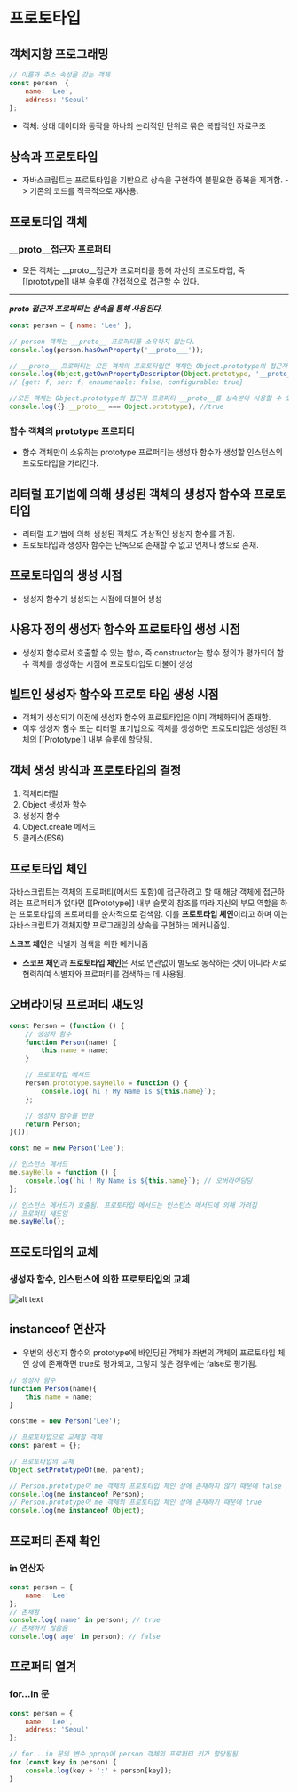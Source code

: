 # 프로토타입
## 객체지향 프로그래밍
```javascript
// 이름과 주소 속성을 갖는 객체
const person  {
    name: 'Lee',
    address: 'Seoul'
};
```
- 객체: 상태 데이터와 동작을 하나의 논리적인 단위로 묶은 복합적인 자료구조

## 상속과 프로토타입
- 자바스크립트는 프로토타입을 기반으로 상속을 구현하여 불필요한 중복을 제거함. -> 기존의 코드를 적극적으로 재사용.

## 프로토타입 객체
### __proto__접근자 프로퍼티
- 모든 객체는 __proto__접근자 프로퍼티를 통해 자신의 프로토타입, 즉 [[prototype]] 내부 슬롯에 간접적으로 접근할 수 있다.

* * *
***__proto__ 접근자 프로퍼티는 상속을 통해 사용된다.***

```javascript
const person = { name: 'Lee' };

// person 객체는 __proto__ 프로퍼티를 소유하지 않는다.
console.log(person.hasOwnProperty('__proto___'));

// __proto__ 프로퍼티는 모든 객체의 프로토타입인 객체인 Object.prototype의 접근자 프로퍼티다.
console.log(Object,getOwnPropertyDescriptor(Object.prototype, '__proto__'));
// {get: f, ser: f, ennumerable: false, configurable: true}

//모든 객체는 Object.prototype의 접근자 프로퍼티 __proto__를 상속받아 사용할 수 있다.
console.log({}.__proto__ === Object.prototype); //true
```

### 함수 객체의 prototype 프로퍼티
- 함수 객체만이 소유하는 prototype 프로퍼티는 생성자 함수가 생성할 인스턴스의 프로토타입을 가리킨다.

## 리터럴 표기법에 의해 생성된 객체의 생성자 함수와 프로토타입
- 리터럴 표기법에 의해 생성된 객체도 가상적인 생성자 함수를 가짐. 
- 프로토타입과 생성자 함수는 단독으로 존재할 수 없고 언제나 쌍으로 존재.

## 프로토타입의 생성 시점
- 생성자 함수가 생성되는 시점에 더불어 생성

## 사용자 정의 생성자 함수와 프로토타입 생성 시점
- 생성자 함수로서 호출할 수 있는 함수, 즉 constructor는 함수 정의가 평가되어 함수 객체를 생성하는 시점에 프로토타입도 더불어 생성

## 빌트인 생성자 함수와 프로토 타입 생성 시점
- 객체가 생성되기 이전에 생성자 함수와 프로토타입은 이미 객체화되어 존재함.
- 이후 생성자 함수 또는 리터럴 표기법으로 객체를 생성하면 프로토타입은 생성된 객체의 [[Prototype]] 내부 슬롯에 할당됨.

## 객체 생성 방식과 프로토타입의 결정
1) 객체리터럴
2) Object 생성자 함수
3) 생성자 함수
4) Object.create 메서드
5) 클래스(ES6)

## 프로토타입 체인
자바스크립트는 객체의 프로퍼티(메서드 포함)에 접근하려고 할 때 해당 객체에 접근하려는 프로퍼티가 없다면 [[Prototype]] 내부 슬롯의 참조를 따라 자신의 부모 역할을 하는 프로토타입의 프로퍼티를 순차적으로 검색함. 이를 **프로토타입 체인**이라고 하며 이는 자바스크립트가 객체지향 프로그래밍의 상속을 구현하는 메커니즘임.

**스코프 체인**은 식별자 검색을 위한 메커니즘
- **스코프 체인**과 **프로토타입 체인**은 서로 연관없이 별도로 동작하는 것이 아니라 서로 협력하여 식별자와 프로퍼티를 검색하는 데 사용됨.

## 오버라이딩 프로퍼티 섀도잉
```javascript
const Person = (function () {
    // 생성자 함수
    function Person(name) {
        this.name = name;
    }

    // 프로토타입 메서드
    Person.prototype.sayHello = function () {
        console.log(`hi ! My Name is ${this.name}`);
    };

    // 생성자 함수를 반환
    return Person;
}());

const me = new Person('Lee');

// 인스턴스 메서드
me.sayHello = function () {
    console.log(`hi ! My Name is ${this.name}`); // 오버라이딩딩
};

// 인스턴스 메서드가 호출됨. 프로토타입 메서드는 인스턴스 메서드에 의해 가려짐
// 프로퍼티 섀도잉
me.sayHello();
```

## 프로토타입의 교체
### 생성자 함수, 인스턴스에 의한 프로토타입의 교체
![alt text](image.png)

## instanceof 연산자
- 우변의 생성자 함수의 prototype에 바인딩된 객체가 좌변의 객체의 프로토타입 체인 상에 존재하면 true로 평가되고, 그렇지 않은 경우에는 false로 평가됨.
```javascript
// 생성자 함수
function Person(name){
    this.name = name;
}

constme = new Person('Lee');

// 프로토타입으로 교체할 객체
const parent = {};

// 프로토타입의 교체
Object.setPrototypeOf(me, parent);

// Person.prototype이 me 객체의 프로토타입 체인 상에 존재하지 않기 때문에 false
console.log(me instanceof Person);
// Person.prototype이 me 객체의 프로토타입 체인 상에 존재하기 때문에 true
console.log(me instanceof Object);
```

## 프로퍼티 존재 확인
### in 연산자

```javascript
const person = {
    name: 'Lee'
};
// 존재함
console.log('name' in person); // true
// 존재하지 않음음
console.log('age' in person); // false
```
## 프로퍼티 열겨
### for...in 문
```javascript
const person = {
    name: 'Lee',
    address: 'Seoul'
};

// for...in 문의 변수 pprop에 person 객체의 프로퍼티 키가 할당됨됨
for (const key in person) {
    console.log(key + ':' + person[key]);
}
```
